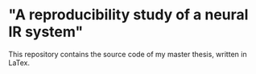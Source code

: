 # "A reproducibility study of a neural IR system"
This repository contains the source code of my master thesis, written in LaTex.
